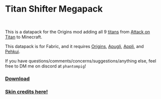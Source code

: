 # Titan Shifter Megapack

<br>

This is a datapack for the Origins mod adding all 9 [titans](./titans.md) from [Attack on Titan](https://en.wikipedia.org/wiki/Attack_on_Titan) to Minecraft.

This datapack is for Fabric, and it requires [Origins](https://modrinth.com/mod/origins/), [Apugli](https://modrinth.com/mod/apugli/), [Appli](https://github.com/ThePhantomPig791/Appli), and [Pehkui](https://modrinth.com/mod/pehkui/).


If you have questions/comments/concerns/suggestions/anything else, feel free to DM me on discord at `phantompig`!

### [Download](https://www.youtube.com/watch?v=dQw4w9WgXcQ)

### [Skin credits here!](https://github.com/ThePhantomPig791/titan-shifter-megapack/blob/master/credits.txt)